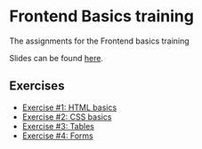 # Frontend Basics training

The assignments for the Frontend basics training

Slides can be found [here](https://docs.google.com/presentation/d/1PhKGOlDLEPDNMo70DXiirCrjLnn_8aIbNABBJW9k7YE/edit?usp=sharing).

## Exercises

- [Exercise #1: HTML basics](1-html-basics/README.md)
- [Exercise #2: CSS basics](2-CSS-basic-layout/README.md)
- [Exercise #3: Tables](3-table/README.md)
- [Exercise #4: Forms](4-form/README.md)
